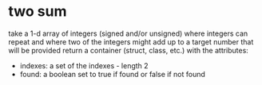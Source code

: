 # two sum

take a 1-d array of integers (signed and/or unsigned) where integers can repeat and where two of the integers might add up to a target number that will be provided
return a container (struct, class, etc.) with the attributes:
- indexes: a set of the indexes - length 2
- found: a boolean set to true if found or false if not found

